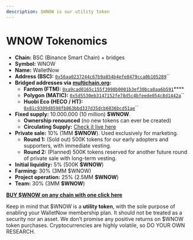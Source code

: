 ```yaml
---
description: $WNOW is our utility token
---
```


# WNOW Tokenomics



* **Chain:** BSC (Binance Smart Chain) + bridges
* **Symbol:** WNOW
* **Name:** WalletNow
* **Address (BSC):** [`0x56aa0237244c67b9a854b4efe8479cca0b105289`](https://bscscan.com/token/0x56aa0237244c67b9a854b4efe8479cca0b105289)``
* **Bridged addresses via** [**multichain.org**](https://multichain.org)**:**
  * **Fantom (FTM):** [`0xa9cad0165c155f3998b0001b3ef30bca0aa6b591`](https://ftmscan.com/token/0xa9cad0165c155f3998b0001b3ef30bca0aa6b591)****
  * **Polygon (MATIC):** [`0x5d5530eb3147152fe78d5c4bfeede054c8d1442a`](https://polygonscan.com/token/0x5d5530eb3147152fe78d5c4bfeede054c8d1442a)``
  * **Huobi Eco (HECO / HT):** [`0x81c9309d8598fb863bbd337d35dcb6036bcd51ae`](https://hecoinfo.com/token/0x81c9309d8598fb863bbd337d35dcb6036bcd51ae)``
* **Fixed supply:** 10.000.000 (10 million) **$WNOW**.
  * **Ownership renounced** (no new tokens can ever be created)
  * **Circulating Supply:** [Check it live here](https://api.walletnow.net/WNOW/circulating\_supply)
* **Private sale:** 10% (1MM **$WNOW**). Used exclusively for marketing.
  * **Round 1:** (Sold out) 500K tokens for our early adopters and supporters, with immediate vesting.
  * **Round 2:** (Planned) 500K tokens reserved for another future round of private sale with long-term vesting.
* **Initial liquidity:** 5% (500K **$WNOW**)
* **Farming:** 30% (3MM $WNOW)
* **Project operation:** 25% (2.5MM **$WNOW**)
* **Team:** 30% (3MM **$WNOW**)

****[**BUY $WNOW on any chain with one click here**](https://walletnow.net/#buy)****

Keep in mind that $WNOW is a **utility token**, with the sole purpose of enabling your WalletNow membership plan. It should not be treated as a security nor an asset. We don’t promise any positive returns on $WNOW token purchases. Cryptocurrencies are highly volatile, so DO YOUR OWN RESEARCH.
